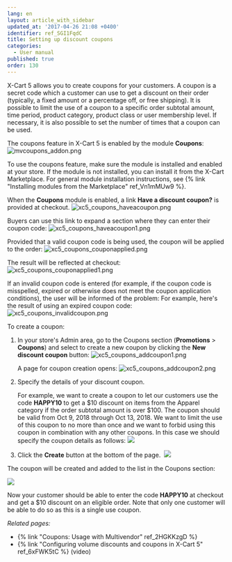 ```yaml
---
lang: en
layout: article_with_sidebar
updated_at: '2017-04-26 21:08 +0400'
identifier: ref_SGI1FqdC
title: Setting up discount coupons
categories:
  - User manual
published: true
order: 130
---
```

X-Cart 5 allows you to create coupons for your customers. A coupon is a secret code which a customer can use to get a discount on their order (typically, a fixed amount or a percentage off, or free shipping). It is possible to limit the use of a coupon to a specific order subtotal amount, time period, product category, product class or user membership level. If necessary, it is also possible to set the number of times that a coupon can be used.

The coupons feature in X-Cart 5 is enabled by the module **Coupons**:
![mvcoupons_addon.png]({{site.baseurl}}/attachments/ref_SGI1FqdC/mvcoupons_addon.png)

To use the coupons feature, make sure the module is installed and enabled at your store. If the module is not installed, you can install it from the X-Cart Marketplace. For general module installation instructions, see {% link "Installing modules from the Marketplace" ref_Vn1mMUw9 %}.

When the **Coupons** module is enabled, a link **Have a discount coupon?** is provided at checkout. 
![xc5_coupons_haveacoupon.png]({{site.baseurl}}/attachments/ref_SGI1FqdC/xc5_coupons_haveacoupon.png)

Buyers can use this link to expand a section where they can enter their coupon code:
![xc5_coupons_haveacoupon1.png]({{site.baseurl}}/attachments/ref_SGI1FqdC/xc5_coupons_haveacoupon1.png)

Provided that a valid coupon code is being used, the coupon will be applied to the order:
![xc5_coupons_couponapplied.png]({{site.baseurl}}/attachments/ref_SGI1FqdC/xc5_coupons_couponapplied.png)

The result will be reflected at checkout:
![xc5_coupons_couponapplied1.png]({{site.baseurl}}/attachments/ref_SGI1FqdC/xc5_coupons_couponapplied1.png)

If an invalid coupon code is entered (for example, if the coupon code is misspelled, expired or otherwise does not meet the coupon application conditions), the user will be informed of the problem: For example, here's the result of using an expired coupon code: 
![xc5_coupons_invalidcoupon.png]({{site.baseurl}}/attachments/ref_SGI1FqdC/xc5_coupons_invalidcoupon.png)


To create a coupon:

1.  In your store's Admin area, go to the Coupons section (**Promotions** > **Coupons**) and select to create a new coupon by clicking the **New discount coupon** button:
    ![xc5_coupons_addcoupon1.png]({{site.baseurl}}/attachments/ref_SGI1FqdC/xc5_coupons_addcoupon1.png)
    
    A page for coupon creation opens:
    ![xc5_coupons_addcoupon2.png]({{site.baseurl}}/attachments/ref_SGI1FqdC/xc5_coupons_addcoupon2.png)

2.  Specify the details of your discount coupon. 

    For example, we want to create a coupon to let our customers use the code **HAPPY10** to get a $10 discount on items from the Apparel category if the order subtotal amount is over $100\. The coupon should be valid from Oct 9, 2018 through Oct 13, 2018. We want to limit the use of this coupon to no more than once and we want to forbid using this coupon in combination with any other coupons. In this case we should specify the coupon details as follows:
    ![]({{site.baseurl}}/attachments/6389790/8719432.png)

4.  Click the **Create** button at the bottom of the page. 
    ![]({{site.baseurl}}/attachments/6389790/8719434.png)

The coupon will be created and added to the list in the Coupons section:

![]({{site.baseurl}}/attachments/6389790/8719435.png)

Now your customer should be able to enter the code **HAPPY10** at checkout and get a $10 discount on an eligible order. Note that only one customer will be able to do so as this is a single use coupon.

_Related pages:_

   * {% link "Coupons: Usage with Multivendor" ref_2HGKKzgD %}  
   * {% link "Configuring volume discounts and coupons in X-Cart 5" ref_6xFWK5tC %} (video)
